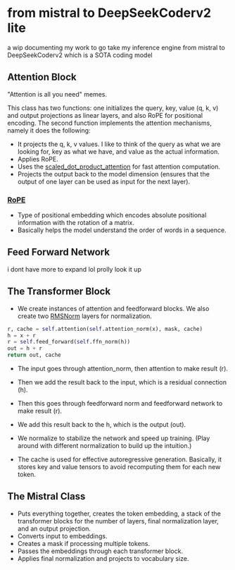 # from mistral to DeepSeekCoderv2 lite
a wip documenting my work to go take my inference engine from mistral to DeepSeekCoderv2 which is a SOTA coding model

## Attention Block

"Attention is all you need" memes.

This class has two functions: one initializes the query, key, value (q, k, v) and output projections as linear layers, and also RoPE for positional encoding. The second function implements the attention mechanisms, namely it does the following:

- It projects the q, k, v values. I like to think of the query as what we are looking for, key as what we have, and value as the actual information.
- Applies RoPE.
- Uses the [scaled_dot_product_attention](https://ml-explore.github.io/mlx/build/html/python/_autosummary/mlx.core.fast.scaled_dot_product_attention.html#mlx.core.fast.scaled_dot_product_attention) for fast attention computation.
- Projects the output back to the model dimension (ensures that the output of one layer can be used as input for the next layer).

### [RoPE](https://paperswithcode.com/method/rope)
- Type of positional embedding which encodes absolute positional information with the rotation of a matrix.
- Basically helps the model understand the order of words in a sequence.

## Feed Forward Network
i dont have more to expand lol prolly look it up

## The Transformer Block

- We create instances of attention and feedforward blocks. We also create two [RMSNorm](https://ml-explore.github.io/mlx/build/html/python/nn/_autosummary/mlx.nn.RMSNorm.html#mlx-nn-rmsnorm) layers for normalization.

```python
r, cache = self.attention(self.attention_norm(x), mask, cache)
h = x + r
r = self.feed_forward(self.ffn_norm(h))
out = h + r
return out, cache
```

- The input goes through attention_norm, then attention to make result (r).
- Then we add the result back to the input, which is a residual connection (h).
- Then this goes through feedforward norm and feedforward network to make result (r).
- We add this result back to the h, which is the output (out).

- We normalize to stabilize the network and speed up training. (Play around with different normalization to build up the intuition.)

- The cache is used for effective autoregressive generation. Basically, it stores key and value tensors to avoid recomputing them for each new token.

## The Mistral Class

- Puts everything together, creates the token embedding, a stack of the transformer blocks for the number of layers, final normalization layer, and an output projection.
- Converts input to embeddings.
- Creates a mask if processing multiple tokens.
- Passes the embeddings through each transformer block.
- Applies final normalization and projects to vocabulary size.

